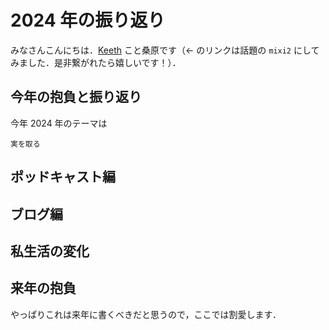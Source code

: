 # 2024 年の振り返り

みなさんこんにちは．[Keeth]() こと桑原です（← のリンクは話題の `mixi2` にしてみました．是非繋がれたら嬉しいです！）．

## 今年の抱負と振り返り

今年 2024 年のテーマは

```
実を取る
```

## ポッドキャスト編

## ブログ編

## 私生活の変化

## 来年の抱負

やっぱりこれは来年に書くべきだと思うので，ここでは割愛します．

